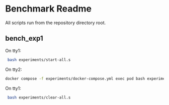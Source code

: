 # Benchmark Readme

All scripts run from the repository directory root.

## bench_exp1

On tty1:
```bash
 bash experiments/start-all.s
```

On tty2:
```bash
docker compose -f experiments/docker-compose.yml exec pod bash experiments/bench_exp1.sh
```

On tty1:
```bash
 bash experiments/clear-all.s
```
